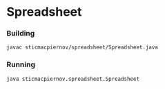 # Spreadsheet
### Building

    javac sticmacpiernov/spreadsheet/Spreadsheet.java

### Running

    java sticmacpiernov.spreadsheet.Spreadsheet
